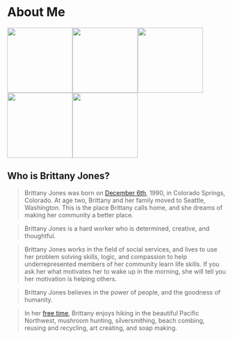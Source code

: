 # About Me

[<img src="https://github.com/brittanyrjones/Resume2017/blob/master/Photos/2art.jpg" width="150" height="150"/>](https://github.com/brittanyrjones/BrittanyJones/blob/master/Resume/About%20Me.md)[<img src="https://github.com/brittanyrjones/Resume2017/blob/master/Photos/2art.jpg" width="150" height="150"/>](https://github.com/brittanyrjones/BrittanyJones/blob/master/Resume/Education.md)[<img src="https://github.com/brittanyrjones/Resume2017/blob/master/Photos/2art.jpg" width="150" height="150"/>](https://github.com/brittanyrjones/BrittanyJones/blob/master/Resume/Professional%20Experience.md)[<img src="https://github.com/brittanyrjones/Resume2017/blob/master/Photos/2art.jpg" width="150" height="150"/>](https://github.com/brittanyrjones/BrittanyJones/blob/master/Resume/Skills%20and%20Certifications.md)[<img src="https://github.com/brittanyrjones/Resume2017/blob/master/Photos/2art.jpg" width="150" height="150"/>](https://github.com/brittanyrjones/BrittanyJones/blob/master/Resume/Volunteer.md)


## Who is Brittany Jones?


>Brittany Jones was born on [December 6th](https://github.com/brittanyrjones/BrittanyJones/blob/master/Resume/Resume%20inserts/On%20this%20day.md), 1990, in Colorado Springs, Colorado. At age two, Brittany and her family moved to Seattle, Washington. This is the place Brittany calls home, and she dreams of making her community a better place.

>Brittany Jones is a hard worker who is determined, creative, and thoughtful. 

>Brittany Jones works in the field of social services, and lives to use her problem solving skills, logic, and compassion to help underrepresented members of her community learn life skills. If you ask her what motivates her to wake up in the morning, she will tell you her motivation is helping others. 

>Brittany Jones believes in the power of people, and the goodness of humanity. 

>In her [free time](https://www.etsy.com/shop/TerrenaTactus), Brittany enjoys hiking in the beautiful Pacific Northwest, mushroom hunting, silversmithing, beach combing, reusing and recycling, art creating, and soap making.
